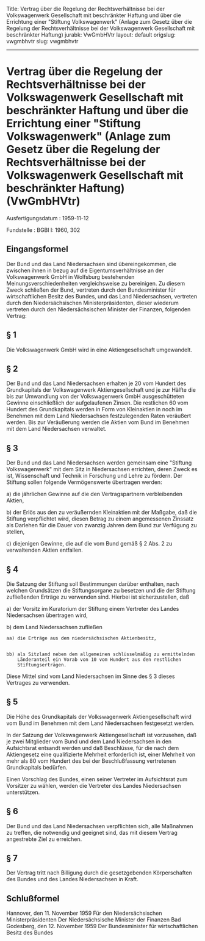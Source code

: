 Title: Vertrag über die Regelung der Rechtsverhältnisse bei der Volkswagenwerk Gesellschaft
  mit beschränkter Haftung und über die Errichtung einer "Stiftung Volkswagenwerk"
  (Anlage zum Gesetz über die Regelung der Rechtsverhältnisse bei der Volkswagenwerk
  Gesellschaft mit beschränkter Haftung)
jurabk: VwGmbHVtr
layout: default
origslug: vwgmbhvtr
slug: vwgmbhvtr

---

# Vertrag über die Regelung der Rechtsverhältnisse bei der Volkswagenwerk Gesellschaft mit beschränkter Haftung und über die Errichtung einer "Stiftung Volkswagenwerk" (Anlage zum Gesetz über die Regelung der Rechtsverhältnisse bei der Volkswagenwerk Gesellschaft mit beschränkter Haftung) (VwGmbHVtr)

Ausfertigungsdatum
:   1959-11-12

Fundstelle
:   BGBl I: 1960, 302



## Eingangsformel

Der Bund und das Land Niedersachsen sind übereingekommen, die zwischen
ihnen in bezug auf die Eigentumsverhältnisse an der Volkswagenwerk
GmbH in Wolfsburg bestehenden Meinungsverschiedenheiten
vergleichsweise zu bereinigen. Zu diesem Zweck schließen der Bund,
vertreten durch den Bundesminister für wirtschaftlichen Besitz des
Bundes, und das Land Niedersachsen, vertreten durch den
Niedersächsischen Ministerpräsidenten, dieser wiederum vertreten durch
den Niedersächsischen Minister der Finanzen, folgenden Vertrag:


## § 1

Die Volkswagenwerk GmbH wird in eine Aktiengesellschaft umgewandelt.


## § 2

Der Bund und das Land Niedersachsen erhalten je 20 vom Hundert des
Grundkapitals der Volkswagenwerk Aktiengesellschaft und je zur Hälfte
die bis zur Umwandlung von der Volkswagenwerk GmbH ausgeschütteten
Gewinne einschließlich der aufgelaufenen Zinsen.
Die restlichen 60 vom Hundert des Grundkapitals werden in Form von
Kleinaktien in noch im Benehmen mit dem Land Niedersachsen
festzulegenden Raten veräußert werden. Bis zur Veräußerung werden die
Aktien vom Bund im Benehmen mit dem Land Niedersachsen verwaltet.


## § 3

Der Bund und das Land Niedersachsen werden gemeinsam eine "Stiftung
Volkswagenwerk" mit dem Sitz in Niedersachsen errichten, deren Zweck
es ist, Wissenschaft und Technik in Forschung und Lehre zu fördern.
Der Stiftung sollen folgende Vermögenswerte übertragen werden:

a)  die jährlichen Gewinne auf die den Vertragspartnern verbleibenden
    Aktien,


b)  der Erlös aus den zu veräußernden Kleinaktien mit der Maßgabe, daß die
    Stiftung verpflichtet wird, diesen Betrag zu einem angemessenen
    Zinssatz als Darlehen für die Dauer von zwanzig Jahren dem Bund zur
    Verfügung zu stellen,


c)  diejenigen Gewinne, die auf die vom Bund gemäß § 2 Abs. 2 zu
    verwaltenden Aktien entfallen.





## § 4

Die Satzung der Stiftung soll Bestimmungen darüber enthalten, nach
welchen Grundsätzen die Stiftungsorgane zu besetzen und die der
Stiftung zufließenden Erträge zu verwenden sind.
Hierbei ist sicherzustellen, daß

a)  der Vorsitz im Kuratorium der Stiftung einem Vertreter des Landes
    Niedersachsen übertragen wird,


b)  dem Land Niedersachsen zufließen

    aa) die Erträge aus dem niedersächsischen Aktienbesitz,


    bb) als Sitzland neben dem allgemeinen schlüsselmäßig zu ermittelnden
        Länderanteil ein Vorab von 10 vom Hundert aus den restlichen
        Stiftungserträgen.






Diese Mittel sind vom Land Niedersachsen im Sinne des § 3 dieses
Vertrages zu verwenden.


## § 5

Die Höhe des Grundkapitals der Volkswagenwerk Aktiengesellschaft wird
vom Bund im Benehmen mit dem Land Niedersachsen festgesetzt werden.

In der Satzung der Volkswagenwerk Aktiengesellschaft ist vorzusehen,
daß je zwei Mitglieder vom Bund und dem Land Niedersachsen in den
Aufsichtsrat entsandt werden und daß Beschlüsse, für die nach dem
Aktiengesetz eine qualifizierte Mehrheit erforderlich ist, einer
Mehrheit von mehr als 80 vom Hundert des bei der Beschlußfassung
vertretenen Grundkapitals bedürfen.

Einen Vorschlag des Bundes, einen seiner Vertreter im Aufsichtsrat zum
Vorsitzer zu wählen, werden die Vertreter des Landes Niedersachsen
unterstützen.


## § 6

Der Bund und das Land Niedersachsen verpflichten sich, alle Maßnahmen
zu treffen, die notwendig und geeignet sind, das mit diesem Vertrag
angestrebte Ziel zu erreichen.


## § 7

Der Vertrag tritt nach Billigung durch die gesetzgebenden
Körperschaften des Bundes und des Landes Niedersachsen in Kraft.


## Schlußformel

Hannover, den 11. November 1959
Für den Niedersächsischen Ministerpräsidenten
Der Niedersächsische Minister der Finanzen
Bad Godesberg, den 12. November 1959
Der Bundesminister für wirtschaftlichen Besitz des Bundes

